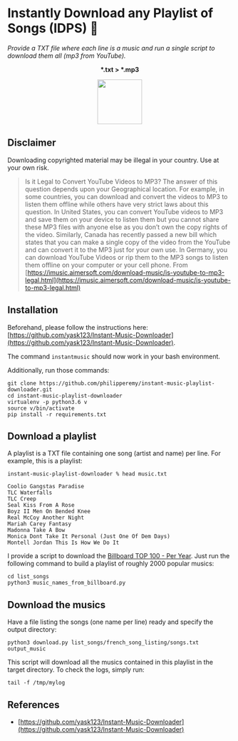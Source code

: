 # Instantly Download any Playlist of Songs (IDPS) :violin:

*Provide a TXT file where each line is a music and run a single script to download them all (mp3 from YouTube).*


<p align="center">
  <b>*.txt > *.mp3</b>
</p>

<p align="center">
  <img src="https://www.winxdvd.com/resource/pics/youtube-to-mp3.png" width="100"><br/>
</p>


## Disclaimer

Downloading copyrighted material may be illegal in your country. Use at your own risk.

> Is it Legal to Convert YouTube Videos to MP3? The answer of this question depends upon your Geographical location. For example, in some countries, you can download and convert the videos to MP3 to listen them offline while others have very strict laws about this question. In United States, you can convert YouTube videos to MP3 and save them on your device to listen them but you cannot share these MP3 files with anyone else as you don’t own the copy rights of the video. Similarly, Canada has recently passed a new bill which states that you can make a single copy of the video from the YouTube and can convert it to the MP3 just for your own use. In Germany, you can download YouTube Videos or rip them to the MP3 songs to listen them offline on your computer or your cell phone.
From [https://imusic.aimersoft.com/download-music/is-youtube-to-mp3-legal.html](https://imusic.aimersoft.com/download-music/is-youtube-to-mp3-legal.html)

## Installation

Beforehand, please follow the instructions here: [https://github.com/yask123/Instant-Music-Downloader](https://github.com/yask123/Instant-Music-Downloader).

The command `instantmusic` should now work in your bash environment.

Additionally, run those commands:

```
git clone https://github.com/philipperemy/instant-music-playlist-downloader.git
cd instant-music-playlist-downloader
virtualenv -p python3.6 v
source v/bin/activate
pip install -r requirements.txt
```

## Download a playlist

A playlist is a TXT file containing one song (artist and name) per line. For example, this is a playlist:

```
instant-music-playlist-downloader % head music.txt
```

```
Coolio Gangstas Paradise
TLC Waterfalls
TLC Creep
Seal Kiss From A Rose
Boyz II Men On Bended Knee
Real McCoy Another Night
Mariah Carey Fantasy
Madonna Take A Bow
Monica Dont Take It Personal (Just One Of Dem Days)
Montell Jordan This Is How We Do It
```

I provide a script to download the [Billboard TOP 100 - Per Year](http://billboardtop100of.com/). Just run the following command
to build a playlist of roughly 2000 popular musics:

```
cd list_songs
python3 music_names_from_billboard.py
```

## Download the musics

Have a file listing the songs (one name per line) ready and specify the output directory:

```
python3 download.py list_songs/french_song_listing/songs.txt output_music
```

This script will download all the musics contained in this playlist in the target directory. To check the logs, simply run:

```
tail -f /tmp/mylog
```

## References

- [https://github.com/yask123/Instant-Music-Downloader](https://github.com/yask123/Instant-Music-Downloader)
